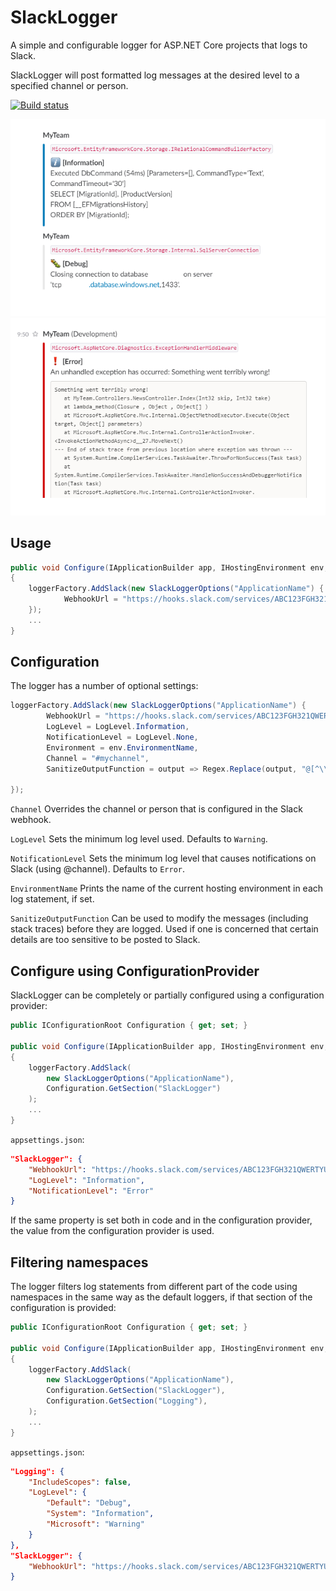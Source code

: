# SlackLogger
A simple and configurable logger for ASP.NET Core projects that logs to Slack.

SlackLogger will post formatted log messages at the desired level to a specified channel or person.

[![Build status](https://ci.appveyor.com/api/projects/status/xirkw5ma3prrs70t?svg=true)](https://ci.appveyor.com/project/SeverinSverdvik/slacklogger)

![Example log message](/documentation/logexample.png)
![Example log message](/documentation/exceptionexample.png)

## Usage

```cs
public void Configure(IApplicationBuilder app, IHostingEnvironment env, LoggerFactory loggerFactory)
{
    loggerFactory.AddSlack(new SlackLoggerOptions("ApplicationName") {
            WebhookUrl = "https://hooks.slack.com/services/ABC123FGH321QWERTYUICAZzDJBG3sehHH7scclYdDxj"
    });
    ...
}
```

## Configuration

The logger has a number of optional settings:

```cs
loggerFactory.AddSlack(new SlackLoggerOptions("ApplicationName") {
        WebhookUrl = "https://hooks.slack.com/services/ABC123FGH321QWERTYUICAZzDJBG3sehHH7scclYdDxj",
        LogLevel = LogLevel.Information,
        NotificationLevel = LogLevel.None,
        Environment = env.EnvironmentName,
        Channel = "#mychannel",
        SanitizeOutputFunction = output => Regex.Replace(output, "@[^\\.@-]", "")

});
```

`Channel`
Overrides the channel or person that is configured in the Slack webhook.

`LogLevel`
Sets the minimum log level used. Defaults to `Warning`.

`NotificationLevel`
Sets the minimum log level that causes notifications on Slack (using @channel). Defaults to `Error`.

`EnvironmentName`
Prints the name of the current hosting environment in each log statement, if set.

`SanitizeOutputFunction`
Can be used to modify the messages (including stack traces) before they are logged. Used if one is concerned that certain details are too sensitive to be posted to Slack.


## Configure using ConfigurationProvider
SlackLogger can be completely or partially configured using a configuration provider:

```cs
public IConfigurationRoot Configuration { get; set; }

public void Configure(IApplicationBuilder app, IHostingEnvironment env, LoggerFactory loggerFactory)
{
    loggerFactory.AddSlack(
        new SlackLoggerOptions("ApplicationName"),
        Configuration.GetSection("SlackLogger")
    );
    ...
}
```

`appsettings.json`:
```json
"SlackLogger": {
    "WebhookUrl": "https://hooks.slack.com/services/ABC123FGH321QWERTYUICAZzDJBG3sehHH7scclYdDxj",
    "LogLevel": "Information",
    "NotificationLevel": "Error"
}
```

If the same property is set both in code and in the configuration provider, the value from the configuration provider is used.

## Filtering namespaces
The logger filters log statements from different part of the code using namespaces in the same way as the default loggers, if that section of the configuration is provided:

```cs
public IConfigurationRoot Configuration { get; set; }

public void Configure(IApplicationBuilder app, IHostingEnvironment env, LoggerFactory loggerFactory)
{
    loggerFactory.AddSlack(
        new SlackLoggerOptions("ApplicationName"),
        Configuration.GetSection("SlackLogger"),
        Configuration.GetSection("Logging"),
    );
    ...
}
```

`appsettings.json`:
```json
"Logging": {
    "IncludeScopes": false,
    "LogLevel": {
        "Default": "Debug",
        "System": "Information",
        "Microsoft": "Warning"
    }
},
"SlackLogger": {
    "WebhookUrl": "https://hooks.slack.com/services/ABC123FGH321QWERTYUICAZzDJBG3sehHH7scclYdDxj"
}
```
